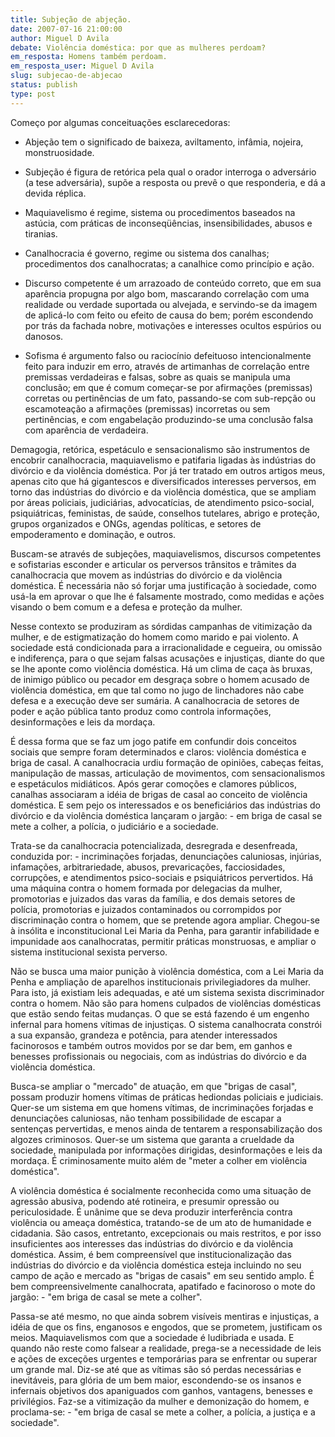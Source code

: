 ```yaml
---
title: Subjeção de abjeção.
date: 2007-07-16 21:00:00
author: Miguel D Avila
debate: Violência doméstica: por que as mulheres perdoam?
em_resposta: Homens também perdoam.
em_resposta_user: Miguel D Avila
slug: subjecao-de-abjecao
status: publish 
type: post
---
```


Começo por algumas conceituações esclarecedoras:  

- Abjeção tem o significado de baixeza, aviltamento, infâmia, nojeira, monstruosidade.   

- Subjeção é figura de retórica pela qual o orador interroga o adversário (a tese adversária), supõe a resposta ou prevê o que responderia, e dá a devida réplica.   

- Maquiavelismo é regime, sistema ou procedimentos baseados na astúcia, com práticas de inconseqüências, insensibilidades, abusos e tiranias.  

- Canalhocracia é governo, regime ou sistema dos canalhas; procedimentos dos canalhocratas; a canalhice como princípio e ação.  

- Discurso competente é um arrazoado de conteúdo correto, que em sua aparência propugna por algo bom, mascarando correlação com uma realidade ou verdade suportada ou alvejada, e servindo-se da imagem de aplicá-lo com feito ou efeito de causa do bem; porém escondendo por trás da fachada nobre, motivações e interesses ocultos espúrios ou danosos.  

- Sofisma é argumento falso ou raciocínio defeituoso intencionalmente feito para induzir em erro, através de artimanhas de correlação entre premissas verdadeiras e falsas, sobre as quais se manipula uma conclusão; em que é comum começar-se por afirmações (premissas) corretas ou pertinências de um fato, passando-se com sub-repção ou escamoteação a afirmações (premissas) incorretas ou sem pertinências, e com engabelação produzindo-se uma conclusão falsa com aparência de verdadeira.   

  

Demagogia, retórica, espetáculo e sensacionalismo são instrumentos de encobrir canalhocracia, maquiavelismo e patifaria ligadas às indústrias do divórcio e da violência doméstica. Por já ter tratado em outros artigos meus, apenas cito que há gigantescos e diversificados interesses perversos, em torno das indústrias do divórcio e da violência doméstica, que se ampliam por áreas policiais, judiciárias, advocatícias, de atendimento psico-social, psiquiátricas, feministas, de saúde, conselhos tutelares, abrigo e proteção, grupos organizados e ONGs, agendas políticas, e setores de empoderamento e dominação, e outros.   

  

Buscam-se através de subjeções, maquiavelismos, discursos competentes e sofistarias esconder e articular os perversos trânsitos e trâmites da canalhocracia que movem as indústrias do divórcio e da violência doméstica. É necessária não só forjar uma justificação à sociedade, como usá-la em aprovar o que lhe é falsamente mostrado, como medidas e ações visando o bem comum e a defesa e proteção da mulher.   

  

Nesse contexto se produziram as sórdidas campanhas de vitimização da mulher, e de estigmatização do homem como marido e pai violento. A sociedade está condicionada para a irracionalidade e cegueira, ou omissão e indiferença, para o que sejam falsas acusações e injustiças, diante do que se lhe aponte como violência doméstica. Há um clima de caça às bruxas, de inimigo público ou pecador em desgraça sobre o homem acusado de violência doméstica, em que tal como no jugo de linchadores não cabe defesa e a execução deve ser sumária. A canalhocracia de setores de poder e ação pública tanto produz como controla informações, desinformações e leis da mordaça.   

  

É dessa forma que se faz um jogo patife em confundir dois conceitos sociais que sempre foram determinados e claros: violência doméstica e briga de casal. A canalhocracia urdiu formação de opiniões, cabeças feitas, manipulação de massas, articulação de movimentos, com sensacionalismos e espetáculos midiáticos. Após gerar comoções e clamores públicos, canalhas associaram a idéia de brigas de casal ao conceito de violência doméstica. E sem pejo os interessados e os beneficiários das indústrias do divórcio e da violência doméstica lançaram o jargão: - em briga de casal se mete a colher, a polícia, o judiciário e a sociedade.  

  

Trata-se da canalhocracia potencializada, desregrada e desenfreada, conduzida por: - incriminações forjadas, denunciações caluniosas, injúrias, infamações, arbitrariedade, abusos, prevaricações, facciosidades, corrupções, e atendimentos psico-sociais e psiquiátricos pervertidos. Há uma máquina contra o homem formada por delegacias da mulher, promotorias e juizados das varas da família, e dos demais setores de polícia, promotorias e juizados contaminados ou corrompidos por discriminação contra o homem, que se pretende agora ampliar. Chegou-se à insólita e inconstitucional Lei Maria da Penha, para garantir infabilidade e impunidade aos canalhocratas, permitir práticas monstruosas, e ampliar o sistema institucional sexista perverso.  

  

Não se busca uma maior punição à violência doméstica, com a Lei Maria da Penha e ampliação de aparelhos institucionais privilegiadores da mulher. Para isto, já existiam leis adequadas, e até um sistema sexista discriminador contra o homem. Não são para homens culpados de violências domésticas que estão sendo feitas mudanças. O que se está fazendo é um engenho infernal para homens vítimas de injustiças. O sistema canalhocrata constrói a sua expansão, grandeza e potência, para atender interessados facinorosos e também outros movidos por se dar bem, em ganhos e benesses profissionais ou negociais, com as indústrias do divórcio e da violência doméstica.  

  

Busca-se ampliar o "mercado" de atuação, em que "brigas de casal", possam produzir homens vítimas de práticas hediondas policiais e judiciais. Quer-se um sistema em que homens vítimas, de incriminações forjadas e denunciações caluniosas, não tenham possibilidade de escapar a sentenças pervertidas, e menos ainda de tentarem a responsabilização dos algozes criminosos. Quer-se um sistema que garanta a crueldade da sociedade, manipulada por informações dirigidas, desinformações e leis da mordaça. É criminosamente muito além de "meter a colher em violência doméstica".   

  

A violência doméstica é socialmente reconhecida como uma situação de agressão abusiva, podendo até rotineira, e presumir opressão ou periculosidade. É unânime que se deva produzir interferência contra violência ou ameaça doméstica, tratando-se de um ato de humanidade e cidadania. São casos, entretanto, excepcionais ou mais restritos, e por isso insuficientes aos interesses das indústrias do divórcio e da violência doméstica. Assim, é bem compreensível que institucionalização das indústrias do divórcio e da violência doméstica esteja incluindo no seu campo de ação e mercado as "brigas de casais" em seu sentido amplo. É bem compreensivelmente canalhocrata, apatifado e facinoroso o mote do jargão: - "em briga de casal se mete a colher".  

  

Passa-se até mesmo, no que ainda sobrem visíveis mentiras e injustiças, a idéia de que os fins, enganosos e engodos, que se prometem, justificam os meios. Maquiavelismos com que a sociedade é ludibriada e usada. E quando não reste como falsear a realidade, prega-se a necessidade de leis e ações de exceções urgentes e temporárias para se enfrentar ou superar um grande mal. Diz-se até que as vítimas são só perdas necessárias e inevitáveis, para glória de um bem maior, escondendo-se os insanos e infernais objetivos dos apaniguados com ganhos, vantagens, benesses e privilégios. Faz-se a vitimização da mulher e demonização do homem, e proclama-se: - "em briga de casal se mete a colher, a polícia, a justiça e a sociedade".
